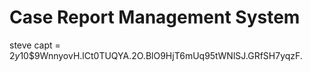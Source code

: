 # Case Report Management System
steve
capt = $2y$10$9WnnyovH.lCt0TUQYA.2O.BlO9HjT6mUq95tWNlSJ.GRfSH7yqzF.